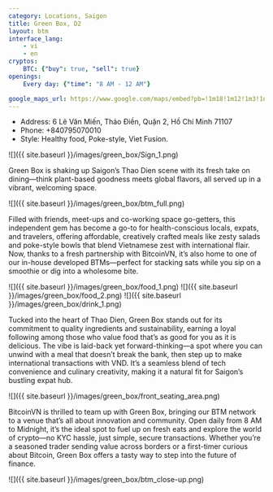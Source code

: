 ```yaml
---
category: Locations, Saigon
title: Green Box, D2 
layout: btm
interface_lang:
    - vi
    - en
cryptos:
    BTC: {"buy": true, "sell": true}
openings:
    Every day: {"time": "8 AM - 12 AM"}

google_maps_url: https://www.google.com/maps/embed?pb=!1m18!1m12!1m3!1d3919.087072276297!2d106.732175!3d10.804643!2m3!1f0!2f0!3f0!3m2!1i1024!2i768!4f13.1!3m3!1m2!1s0x3175261976955be9%3A0x3db924b8c34b4f0c!2sGreen%20Box%20%40%20SOMA!5e0!3m2!1sen!2s!4v1740997417297!5m2!1sen!2s
---
```


* Address: 6 Lê Văn Miến, Thảo Điền, Quận 2, Hồ Chí Minh 71107
* Phone: +840795070010
* Style: Healthy food, Poke-style, Viet Fusion.

![]({{ site.baseurl }}/images/green_box/Sign_1.png)

Green Box is shaking up Saigon’s Thao Dien scene with its fresh take on dining—think plant-based goodness meets global flavors, all served up in a vibrant, welcoming space.

![]({{ site.baseurl }}/images/green_box/btm_full.png)

Filled with friends, meet-ups and co-working space go-getters, this independent gem has become a go-to for health-conscious locals, expats, and travelers, offering affordable, creatively crafted meals like zesty salads and poke-style bowls that blend Vietnamese zest with international flair. Now, thanks to a fresh partnership with BitcoinVN, it’s also home to one of our in-house developed BTMs—perfect for stacking sats while you sip on a smoothie or dig into a wholesome bite.

![]({{ site.baseurl }}/images/green_box/food_1.png)
![]({{ site.baseurl }}/images/green_box/food_2.png)
![]({{ site.baseurl }}/images/green_box/drink_1.png)

Tucked into the heart of Thao Dien, Green Box stands out for its commitment to quality ingredients and sustainability, earning a loyal following among those who value food that’s as good for you as it is delicious. The vibe is laid-back yet forward-thinking—a spot where you can unwind with a meal that doesn’t break the bank, then step up to make international transactions with VND. It’s a seamless blend of tech convenience and culinary creativity, making it a natural fit for Saigon’s bustling expat hub.

![]({{ site.baseurl }}/images/green_box/front_seating_area.png)

BitcoinVN is thrilled to team up with Green Box, bringing our BTM network to a venue that’s all about innovation and community. Open daily from 8 AM to Midnight, it’s the ideal spot to fuel up on fresh eats and explore the world of crypto—no KYC hassle, just simple, secure transactions. Whether you’re a seasoned trader sending value across borders or a first-timer curious about Bitcoin, Green Box offers a tasty way to step into the future of finance.

![]({{ site.baseurl }}/images/green_box/btm_close-up.png)
